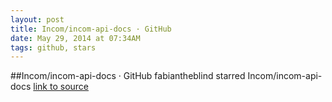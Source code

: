 ```yaml
---
layout: post
title: Incom/incom-api-docs · GitHub
date: May 29, 2014 at 07:34AM
tags: github, stars
---
```

##Incom/incom-api-docs · GitHub
fabiantheblind starred Incom/incom-api-docs
[link to source](http://ift.tt/1tpv8F2) 
